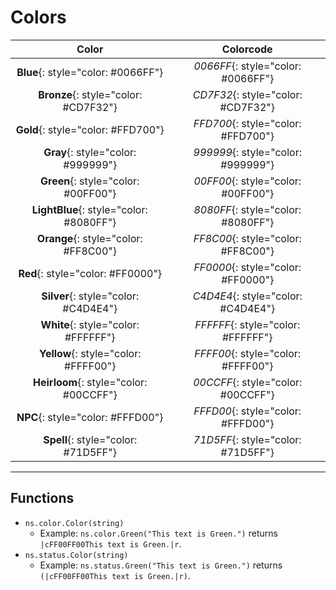 # Colors

|                  Color                  |             Colorcode              |
|:---------------------------------------:|:----------------------------------:|
|   **Blue**{: style="color: #0066FF"}    | *0066FF*{: style="color: #0066FF"} |
|  **Bronze**{: style="color: #CD7F32"}   | *CD7F32*{: style="color: #CD7F32"} |
|   **Gold**{: style="color: #FFD700"}    | *FFD700*{: style="color: #FFD700"} |
|   **Gray**{: style="color: #999999"}    | *999999*{: style="color: #999999"} |
|   **Green**{: style="color: #00FF00"}   | *00FF00*{: style="color: #00FF00"} |
| **LightBlue**{: style="color: #8080FF"} | *8080FF*{: style="color: #8080FF"} |
|  **Orange**{: style="color: #FF8C00"}   | *FF8C00*{: style="color: #FF8C00"} |
|    **Red**{: style="color: #FF0000"}    | *FF0000*{: style="color: #FF0000"} |
|  **Silver**{: style="color: #C4D4E4"}   | *C4D4E4*{: style="color: #C4D4E4"} |
|   **White**{: style="color: #FFFFFF"}   | *FFFFFF*{: style="color: #FFFFFF"} |
|  **Yellow**{: style="color: #FFFF00"}   | *FFFF00*{: style="color: #FFFF00"} |
| **Heirloom**{: style="color: #00CCFF"}  | *00CCFF*{: style="color: #00CCFF"} |
|    **NPC**{: style="color: #FFFD00"}    | *FFFD00*{: style="color: #FFFD00"} |
|   **Spell**{: style="color: #71D5FF"}   | *71D5FF*{: style="color: #71D5FF"} |

---

## Functions

* `ns.color.Color(string)`
  * Example: `ns.color.Green("This text is Green.")` returns `|cFF00FF00This text is Green.|r`.
* `ns.status.Color(string)`
  * Example: `ns.status.Green("This text is Green.")` returns `(|cFF00FF00This text is Green.|r)`.

